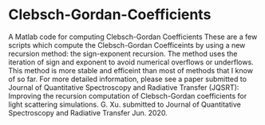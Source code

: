 # Clebsch-Gordan-Coefficients
A Matlab code for computing Clebsch-Gordan Coefficients
These are a few scripts which compute the Clebsch-Gordan Coefficeints by using a new recursion method: 
the sign-exponent recursion. The method uses the iteration of sign and exponent to avoid numerical overflows or
underflows. This method is more stable and efficeint than most of methods that I know of so far. For more detailed 
information, please see a paper submitted to Journal of Quantitative
Spectroscopy and Radiative Transfer (JQSRT): 
Improving the recursion computation of Clebsch-Gordan coefficients for
light scattering simulations. G. Xu. submitted to Journal of Quantitative
Spectroscopy and Radiative Transfer Jun. 2020.


